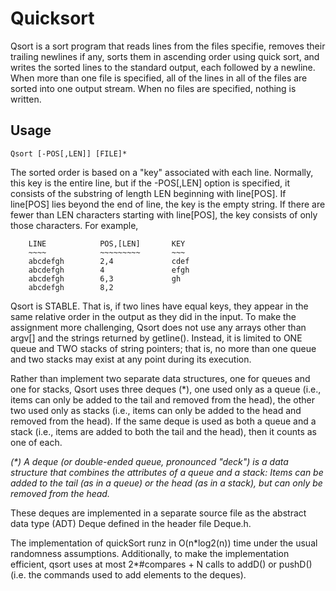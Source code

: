 # Quicksort

Qsort is a sort program that reads lines from the files specifie, removes their trailing newlines if any, sorts them in ascending order using quick sort, and writes the sorted lines to the standard output, each followed by a newline.  When more than one file is specified, all of the lines in all of the files are sorted into one output stream.  When no files are specified, nothing is written.

## Usage

`Qsort [-POS[,LEN]] [FILE]*`
 
The sorted order is based on a "key" associated with each line.  Normally, this key is the entire line, but if the -POS[,LEN] option is specified, it consists
of the substring of length LEN beginning with line[POS].  If line[POS] lies beyond the end of line, the key is the empty string.  If there are fewer than LEN
characters starting with line[POS], the key consists of only those characters.
For example,

        LINE            POS,[LEN]       KEY
        ~~~~            ~~~~~~~~~       ~~~
        abcdefgh        2,4             cdef
        abcdefgh        4               efgh
        abcdefgh        6,3             gh
        abcdefgh        8,2
        
Qsort is STABLE.  That is, if two lines have equal keys, they appear in the same relative order in the output as they did in the input. To make the assignment more
challenging, Qsort does not use any arrays other than argv[] and the strings returned by getline().  Instead, it is limited to ONE queue and TWO stacks of
string pointers; that is, no more than one queue and two stacks may exist at any point during its execution.

Rather than implement two separate data structures, one for queues and one for stacks, Qsort uses three deques (\*), one used only as a queue (i.e., items can
only be added to the tail and removed from the head), the other two used only as stacks (i.e., items can only be added to the head and removed from the
head). If the same deque is used as both a queue and a stack (i.e., items are added to both the tail and the head), then it counts as one of each.

  *(\*) A deque (or double-ended queue, pronounced "deck") is a data structure that combines the attributes of a queue and a stack:  Items can be added to the tail (as in a queue) or the head (as in a stack), but can only be removed from the head.*

These deques are implemented in a separate source file as the abstract data type (ADT) Deque defined in the header file Deque.h.  

The implementation of quickSort runz in O(n\*log2(n)) time under the usual randomness assumptions. Additionally, to make the implementation efficient, qsort uses at most 2*#compares + N calls to addD() or pushD() (i.e. the commands used to add elements to the deques).     

